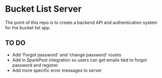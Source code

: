 # Bucket List Server

The point of this repo is to create a backend API and authentication system for the bucket list app.

## TO DO
* Add 'Forgot password' and 'change password' routes
* Add in SparkPost integration so users can get emails tied to forgot password and register.
* Add more specific error messages to server
